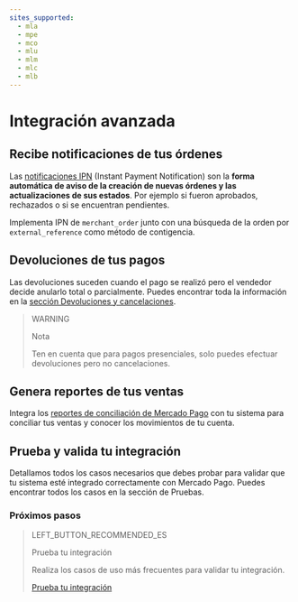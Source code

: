 ```yaml
---
sites_supported:
  - mla
  - mpe
  - mco
  - mlu
  - mlm
  - mlc
  - mlb
---
```


# Integración avanzada

## Recibe notificaciones de tus órdenes

Las [notificaciones IPN](https://www.mercadopago.com.ar/developers/es/guides/notifications/ipn/) (Instant Payment Notification) son la **forma automática de aviso de la creación de nuevas órdenes y las actualizaciones de sus estados**. Por ejemplo si fueron aprobados, rechazados o si se encuentran pendientes.

Implementa IPN de `merchant_order` junto con una búsqueda de la orden por `external_reference` como método de contigencia.

## Devoluciones de tus pagos

Las devoluciones suceden cuando el pago se realizó pero el vendedor decide anularlo total o parcialmente.
Puedes encontrar toda la información en la [sección Devoluciones y cancelaciones](https://www.mercadopago.com.ar/developers/es/guides/manage-account/cancellations-and-refunds).

> WARNING
> 
> Nota
> 
> Ten en cuenta que para pagos presenciales, solo puedes efectuar devoluciones pero no cancelaciones.

## Genera reportes de tus ventas

Integra los [reportes de conciliación de Mercado Pago](https://www.mercadopago.com.ar/developers/es/guides/reports/general-considerations/reconciliation-reports/) con tu sistema para conciliar tus ventas y conocer los movimientos de tu cuenta.

## Prueba y valida tu integración

Detallamos todos los casos necesarios que debes probar para validar que tu sistema esté integrado correctamente con Mercado Pago. 
Puedes encontrar todos los casos en la sección de Pruebas.

### Próximos pasos


> LEFT_BUTTON_RECOMMENDED_ES
>
> Prueba tu integración
>
> Realiza los casos de uso más frecuentes para validar tu integración.
>
> [Prueba tu integración](https://www.mercadopago.com.ar/developers/es/guides/qr-code/final-steps/integration-test/)